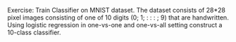 Exercise:
Train Classifier on MNIST dataset.
The dataset consists of 28*28 pixel images consisting of one of 10 digits (0; 1; : : : ; 9) that are handwritten.
Using logistic regression in one-vs-one and one-vs-all setting construct a 10-class classifier.
